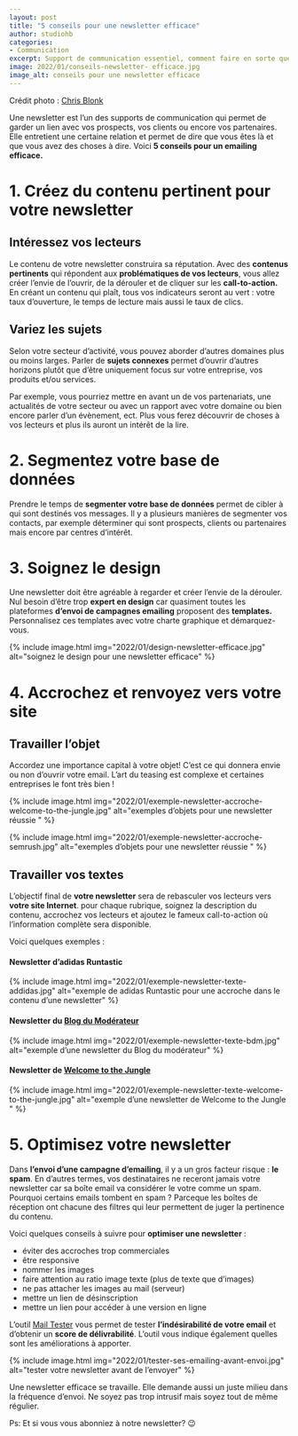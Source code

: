 ```yaml
---
layout: post
title: "5 conseils pour une newsletter efficace"
author: studiohb
categories:
- Communication
excerpt: Support de communication essentiel, comment faire en sorte que votre emailing soit un succès? Studio HB, agence web à Lyon, vous donne 5 conseils pour une newsletter efficace.
image: 2022/01/conseils-newsletter- efficace.jpg
image_alt: conseils pour une newsletter efficace
---
```


Crédit photo : [Chris Blonk](https://unsplash.com/@chriskristiansen)

Une newsletter est l’un des supports de communication qui permet de garder un lien avec vos prospects, vos clients ou encore vos partenaires. Elle entretient une certaine relation et permet de dire que vous êtes là et que vous avez des choses à dire. Voici **5 conseils pour un emailing efficace.**

# 1. Créez du contenu pertinent pour votre newsletter

## Intéressez vos lecteurs

Le contenu de votre newsletter construira sa réputation. Avec des **contenus pertinents** qui répondent aux **problématiques de vos lecteurs**, vous allez créer l’envie de l’ouvrir, de la dérouler et de cliquer sur les **call-to-action.**
En créant un contenu qui plaît, tous vos indicateurs seront au vert : votre taux d’ouverture, le temps de lecture mais aussi le taux de clics.

## Variez les sujets

Selon votre secteur d’activité, vous pouvez aborder d’autres domaines plus ou moins larges. Parler de **sujets connexes** permet d’ouvrir d’autres horizons plutôt que d’être uniquement focus sur votre entreprise, vos produits et/ou services.

Par exemple, vous pourriez mettre en avant un de vos partenariats, une actualités de votre secteur ou avec un rapport avec votre domaine ou bien encore parler d’un évènement, ect. Plus vous ferez découvrir de choses à vos lecteurs et plus ils auront un intérêt de la lire.

# 2. Segmentez votre base de données

Prendre le temps de **segmenter votre base de données** permet de cibler à qui sont destinés vos messages. Il y a plusieurs manières de segmenter vos contacts, par exemple déterminer qui sont prospects, clients ou partenaires mais encore par centres d’intérêt.

# 3. Soignez le design

Une newsletter doit être agréable à regarder et créer l’envie de la dérouler. Nul besoin d’être trop **expert en design** car quasiment toutes les plateformes **d’envoi de campagnes emailing** proposent des **templates.** Personnalisez ces templates avec votre charte graphique et démarquez-vous.

{% include image.html img="2022/01/design-newsletter-efficace.jpg" alt="soignez le design pour une newsletter efficace" %}

# 4. Accrochez et renvoyez vers votre site

## Travailler l’objet

Accordez une importance capital à votre objet! C’est ce qui donnera envie ou non d’ouvrir votre email. L’art du teasing est complexe et certaines entreprises le font très bien !

{% include image.html img="2022/01/exemple-newsletter-accroche-welcome-to-the-jungle.jpg" alt="exemples d’objets pour une newsletter réussie " %}

{% include image.html img="2022/01/exemple-newsletter-accroche-semrush.jpg" alt="exemples d’objets pour une newsletter réussie " %}

## Travailler vos textes

L’objectif final de **votre newsletter** sera de rebasculer vos lecteurs vers **votre site Internet**. pour chaque rubrique, soignez la description du contenu, accrochez vos lecteurs et ajoutez le fameux call-to-action où l’information complète sera disponible.

Voici quelques exemples :

#### Newsletter d’adidas Runtastic
{% include image.html img="2022/01/exemple-newsletter-texte-addidas.jpg" alt="exemple de adidas Runtastic pour une accroche dans le contenu d’une newsletter" %}
#### Newsletter du [Blog du Modérateur](https://www.blogdumoderateur.com/)
{% include image.html img="2022/01/exemple-newsletter-texte-bdm.jpg" alt="exemple d’une newsletter du Blog du modérateur" %}
#### Newsletter de [Welcome to the Jungle](https://www.welcometothejungle.com/fr)
{% include image.html img="2022/01/exemple-newsletter-texte-welcome-to-the-jungle.jpg" alt="exemple d’une newsletter de Welcome to the Jungle " %}

# 5. Optimisez votre newsletter

Dans **l’envoi d’une campagne d’emailing**, il y a un gros facteur risque : **le spam**. En d’autres termes, vos destinataires ne receront jamais votre newsletter car sa boîte email va considérer le votre comme un spam. Pourquoi certains emails tombent en spam ? Parceque les boîtes de réception ont chacune des filtres qui leur permettent de juger la pertinence du contenu.

Voici quelques conseils à suivre pour **optimiser une newsletter** :

- éviter des accroches trop commerciales
- être responsive
- nommer les images
- faire attention au ratio image texte (plus de texte que d’images)
- ne pas attacher les images au mail (serveur)
- mettre un lien de désinscription
- mettre un lien pour accéder à une version en ligne

L’outil [Mail Tester](https://www.mail-tester.com/) vous permet de tester **l’indésirabilité de votre email** et d’obtenir un **score de délivrabilité**. L’outil vous indique également quelles sont les améliorations à apporter.

{% include image.html img="2022/01/tester-ses-emailing-avant-envoi.jpg" alt="tester votre newsletter avant de l’envoyer" %}

Une newsletter efficace se travaille. Elle demande aussi un juste milieu dans la fréquence d’envoi. Ne soyez pas trop intrusif mais soyez tout de même régulier.

Ps: Et si vous vous abonniez à notre newsletter? 😉
